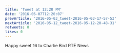 ```yaml
---
title: 'Tweet at 12:20 PM'
date: '2016-05-07T12:20:07'
prevArticle: '2016-05-03_tweet-2016-05-03-17-57-53'
nextArticle: '2016-05-12_tweet-2016-05-12-20-48-31'
retweets: 0
likes: 0
---
```

Happy sweet 16 to Charlie Bird RTÉ News